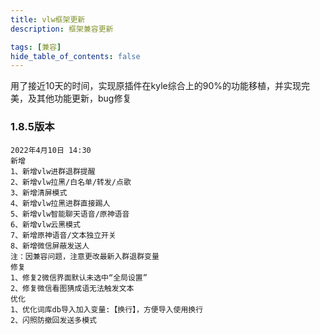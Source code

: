 ```yaml
---
title: vlw框架更新
description: 框架兼容更新

tags: [兼容]
hide_table_of_contents: false
---
```


用了接近10天的时间，实现原插件在kyle综合上的90%的功能移植，并实现完美，及其他功能更新，bug修复

<!--truncate-->
### 1.8.5版本
~~~
2022年4月10日 14:30
新增
1、新增vlw进群退群提醒
2、新增vlw拉黑/白名单/转发/点歌
3、新增清屏模式
4、新增vlw拉黑进群直接踢人
5、新增vlw智能聊天语音/原神语音
6、新增vlw云黑模式
7、新增原神语音/文本独立开关
8、新增微信屏蔽发送人
注：因兼容问题，注意更改最新入群退群变量
修复
1、修复2微信界面默认未选中“全局设置”
2、修复微信看图猜成语无法触发文本
优化
1、优化词库db导入加入变量:【换行】，方便导入使用换行
2、闪照防撤回发送多模式
~~~